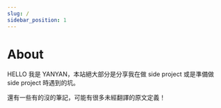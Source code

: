 ```yaml
---
slug: /
sidebar_position: 1
---
```


# About

HELLO 我是 YANYAN，本站絕大部分是分享我在做 side project 或是準備做 side project 時遇到的坑。

還有一些有的沒的筆記，可能有很多未經翻譯的原文定義！

